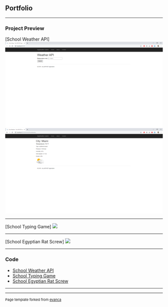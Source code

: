 ## Portfolio

---

### Project Preview

[School Weather API] <!--add link later(/sample_page)-->
<img src="images/Enter_City_Weather_API.png?raw=true"/>
<img src="images/Current_Weather_Weather_API.png?raw=true"/>

---
[School Typing Game]<!--add link later(/pdf/sample_presentation.pdf)-->
<img src="images/dummy_thumbnail.jpg?raw=true"/>

---
[School Egyptian Rat Screw] <!--add link later(http://example.com/)-->
<img src="images/dummy_thumbnail.jpg?raw=true"/>

---

### Code

- [School Weather API](http://example.com/)
- [School Typing Game](http://example.com/)
- [School Egyptian Rat Screw](http://example.com/)

---




---
<p style="font-size:11px">Page template forked from <a href="https://github.com/evanca/quick-portfolio">evanca</a></p>
<!-- Remove above link if you don't want to attibute -->
